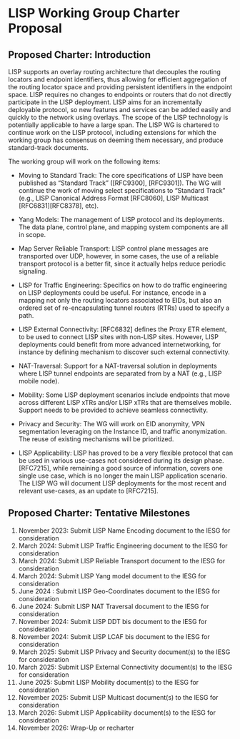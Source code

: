 # LISP Working Group Charter Proposal


## Proposed Charter: Introduction

LISP supports an overlay routing architecture that decouples the routing locators and endpoint identifiers, thus allowing for efficient aggregation of the routing locator space and providing persistent identifiers in the endpoint space. LISP requires no changes to endpoints or routers that do not directly participate in the LISP deployment. LISP aims for an incrementally deployable protocol, so new features and services can be added easily and quickly to the network using overlays. The scope of the LISP technology is potentially applicable to have a large span. The LISP WG is chartered to continue work on the LISP protocol, including extensions for which the working group has consensus on deeming them necessary, and produce standard-track documents.

The working group will work on the following items:

- Moving to Standard Track: The core specifications of LISP have been published as “Standard Track” ([RFC9300], [RFC9301]). The WG will continue the work of moving select specifications to “Standard Track” (e.g., LISP Canonical Address Format [RFC8060], LISP Multicast [RFC6831][RFC8378], etc).

- Yang Models: The management of LISP protocol and its deployments. The data plane, control plane, and mapping system components are all in scope.

- Map Server Reliable Transport: LISP control plane messages are transported over UDP, however, in some cases, the use of a reliable transport protocol is a better fit, since it actually helps reduce periodic signaling. 

- LISP for Traffic Engineering: Specifics on how to do traffic engineering on LISP deployments could be useful. For instance, encode in a mapping not only the routing locators associated to EIDs, but also an ordered set of re-encapsulating tunnel routers (RTRs) used to specify a path.

- LISP External Connectivity: [RFC6832] defines the Proxy ETR element, to be used to connect LISP sites with non-LISP sites. However, LISP deployments could benefit from more advanced internetworking, for instance by defining mechanism to discover such external connectivity.

- NAT-Traversal: Support for a NAT-traversal solution in deployments where LISP tunnel endpoints are separated from by a NAT (e.g., LISP mobile node).

- Mobility: Some LISP deployment scenarios include endpoints that move across different LISP xTRs and/or LISP xTRs that are themselves mobile. Support needs to be provided to achieve seamless connectivity.

- Privacy and Security: The WG will work on EID anonymity, VPN segmentation leveraging on the Instance ID, and traffic anonymization. The reuse of existing mechanisms will be prioritized.

- LISP Applicability: LISP has proved to be a very flexible protocol that can be used in various use-cases not considered during its design phase. [RFC7215], while remaining a good source of information, covers one single use case, which is no longer the main LISP application scenario. The LISP WG will document LISP deployments for the most recent and relevant use-cases, as an update to [RFC7215].


## Proposed Charter: Tentative Milestones

1. November 2023: Submit LISP Name Encoding document to the IESG for consideration
2. March 2024: Submit LISP Traffic Engineering document to the IESG for consideration
3. March 2024: Submit LISP Reliable Transport document to the IESG for consideration
4. March 2024: Submit LISP Yang model document to the IESG for consideration
5. June 2024 : Submit LISP Geo-Coordinates document to the IESG for consideration
6. June 2024: Submit LISP NAT Traversal document to the IESG for consideration
7. November 2024: Submit LISP DDT bis document to the IESG for consideration
8. November 2024: Submit LISP LCAF bis document to the IESG for consideration
9. March 2025: Submit LISP Privacy and Security document(s) to the IESG for consideration
10. March 2025: Submit LISP External Connectivity document(s) to the IESG for consideration
11. June 2025: Submit LISP Mobility document(s) to the IESG for consideration
12. November 2025: Submit LISP Multicast document(s) to the IESG for consideration
13. March 2026: Submit LISP Applicability document(s) to the IESG for consideration
14. November 2026: Wrap-Up or recharter 
